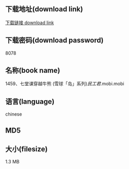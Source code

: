 ## 下载地址(download link)
[下载链接 download link](https://tutu365.netlify.app/?s=1459%E3%80%81%E4%B8%83%E5%A0%82%E8%AF%BE%E7%A9%BF%E8%B6%8A%E7%89%9B%E7%86%8A+%28%E9%9B%AA%E7%90%83%E3%80%8C%E5%B2%9B%E3%80%8D%E7%B3%BB%E5%88%97%29_%E6%B0%91%E5%B7%A5%E5%90%9B_.mobi)

## 下载密码(download password)
8078

## 名称(book name)
1459、七堂课穿越牛熊 (雪球「岛」系列)_民工君_.mobi.mobi

## 语言(language)
chinese

## MD5


## 大小(filesize)
1.3 MB
